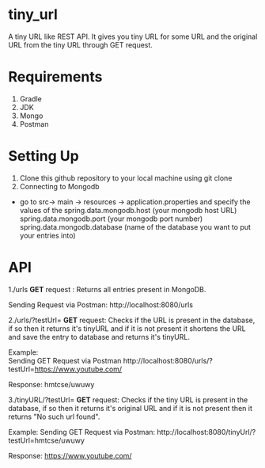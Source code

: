 # tiny_url
A tiny URL like REST API. It gives you tiny URL for some URL and the original URL from the tiny URL through GET request.

# Requirements
1. Gradle
2. JDK
3. Mongo
4. Postman

# Setting Up
1. Clone this github repository to your local machine using git clone <repository URL>  
2. Connecting to Mongodb
- go to src-> main -> resources -> application.properties and specify the values of the 
  spring.data.mongodb.host (your mongodb host URL)
  spring.data.mongodb.port (your mongodb port number)
  spring.data.mongodb.database  (name of the database you want to put your entries into)
  
# API
1./urls
**GET** request : Returns all entries present in MongoDB.

Sending Request via Postman:
http://localhost:8080/urls
    
2./urls/?testUrl=<URL>
**GET** request: Checks if the URL is present in the database, if so then it returns it's tinyURL and if it is not present it shortens the URL and save the entry to database and returns it's tinyURL.

Example:  
Sending GET Request via Postman
http://localhost:8080/urls/?testUrl=https://www.youtube.com/ 

Response:
hmtcse/uwuwy  

3./tinyURL/?testUrl=<tiny URL>
**GET** request: Checks if the tiny URL is present in the database, if so then it returns it's original URL and if it is not present then it returns "No such url found". 

Example: 
Sending GET Request via Postman: 
http://localhost:8080/tinyUrl/?testUrl=hmtcse/uwuwy 

Response:
https://www.youtube.com/   

